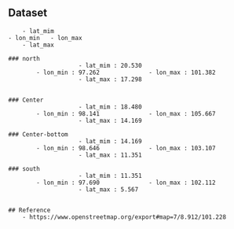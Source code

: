 ## Dataset
		- lat_mim
	- lon_min	- lon_max
		- lat_max
	
	### north
						- lat_mim : 20.530
			- lon_min : 97.262				- lon_max : 101.382
						- lat_max : 17.298
						

	### Center
						- lat_mim : 18.480
			- lon_min : 98.141 				- lon_max : 105.667
						- lat_max : 14.169
						
	### Center-bottom
						- lat_mim : 14.169
			- lon_min : 98.646  			- lon_max : 103.107
						- lat_max : 11.351
						
	### south
						- lat_mim : 11.351
			- lon_min : 97.690  			- lon_max : 102.112
						- lat_max : 5.567
						

	## Reference
		- https://www.openstreetmap.org/export#map=7/8.912/101.228